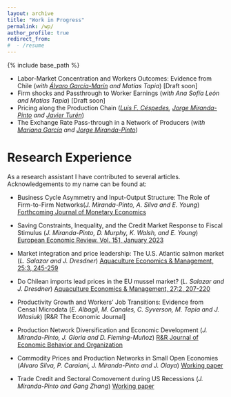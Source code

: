 ```yaml
---
layout: archive
title: "Work in Progress"
permalink: /wp/
author_profile: true
redirect_from:
#  - /resume
---
```


{% include base_path %}

* Labor-Market Concentration and Workers Outcomes: Evidence from Chile (_with [Álvaro García-Marín](https://sites.google.com/site/afgarciama/home?authuser=0) and Matías Tapia_) [Draft soon]
* Firm shocks and Passthrough to Worker Earnings (_with Ana Sofía León and Matías Tapia_) [Draft soon]
* Pricing along the Production Chain (_[Luis F. Céspedes](https://scholar.google.com/citations?user=-JSkVSQAAAAJ&hl=es&oi=ao), [Jorge Miranda-Pinto](https://sites.google.com/site/cokeconphd/home?authuser=0) and [Javier Turén](https://javierturen.wixsite.com/jturen)_)
* The Exchange Rate Pass-through in a Network of Producers (_with [Mariana García](https://sites.google.com/site/mgarciaschmidt) and [Jorge Miranda-Pinto](https://sites.google.com/site/cokeconphd/home?authuser=0)_)


Research Experience
===================

As a research assistant I have contributed to several articles. Acknowledgements to my name can be found at:

* Business Cycle Asymmetry and Input-Output Structure: The Role of Firm-to-Firm Networks(_J. Miranda-Pinto, A. Silva and E. Young_) [Forthcoming Journal of Monetary Economics](https://cokeconphd.github.io/Website/Skewness_Network_revised_10_Feb_2023.pdf)



* Saving Constraints, Inequality, and the Credit Market Response to Fiscal Stimulus (_J. Miranda-Pinto, D. Murphy, K. Walsh,  and E. Young_) [European Economic Review. Vol. 151, January 2023](https://www.sciencedirect.com/science/article/abs/pii/S0014292122002355)

* Market integration and price leadership: The U.S. Atlantic salmon market (_L. Salazar and J. Dresdner_) [Aquaculture Economics & Management, 25:3, 245-259](https://www.tandfonline.com/doi/abs/10.1080/13657305.2020.1843562)

* Do Chilean imports lead prices in the EU mussel market? (_L. Salazar and J. Dresdner_) [Aquaculture Economics & Management, 27:2, 207-220](https://www.tandfonline.com/doi/full/10.1080/13657305.2022.2089771)
  
* Productivity Growth and Workers’ Job Transitions: Evidence from Censal Microdata (_E. Albagli, M. Canales, C. Syverson, M. Tapia and J. Wlasiuk_) [R&R The Economic Journal]

* Production Network Diversification and Economic Development (_J. Miranda-Pinto, J. Gloria and D. Fleming-Muñoz_) [R&R Journal of Economic Behavior and Organization](https://cokeconphd.github.io/Website/Gloria_Miranda-Pinto_Fleming.pdf)

* Commodity Prices and Production Networks in Small Open Economies (_Alvaro Silva, P. Caraiani, J. Miranda-Pinto and J. Olaya_) [Working paper](https://cokeconphd.github.io/Website/Commodity_networks_23_02_23.pdf)

* Trade Credit and Sectoral Comovement during US Recessions (_J. Miranda-Pinto and Gang Zhang_) [Working paper](https://cokeconphd.github.io/Website/trade_credit_comov_GR.pdf)
